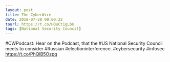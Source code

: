 ```yaml
---
layout: post
title: The CyberWire
date: 2018-07-28 00:00:22
tourl: https://t.co/HQuCt1gLbK
tags: [National Security Council]
---
```

#CWPodcast: Hear on the Podcast, that the #US National Security Council meets to consider #Russian #electioninterference. #cybersecurity #infosec https://t.co/PhQlB5Ozpq